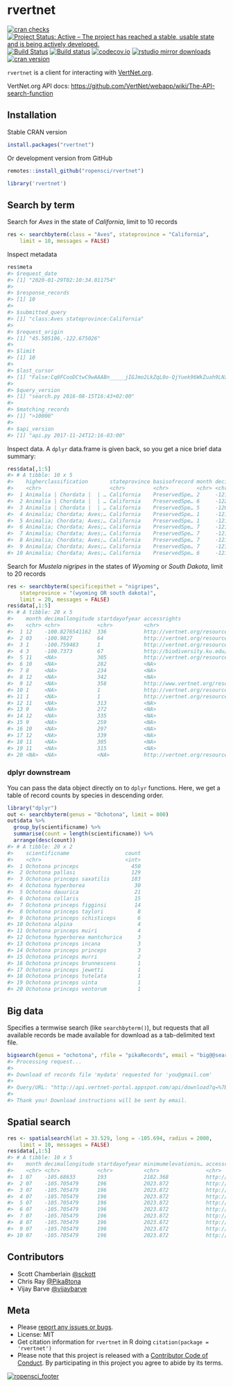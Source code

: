 rvertnet
=======



[![cran checks](https://cranchecks.info/badges/worst/rvertnet)](https://cranchecks.info/pkgs/rvertnet)
[![Project Status: Active – The project has reached a stable, usable state and is being actively developed.](https://www.repostatus.org/badges/latest/active.svg)](https://www.repostatus.org/#active)
[![Build Status](https://travis-ci.org/ropensci/rvertnet.svg?branch=master)](https://travis-ci.org/ropensci/rvertnet)
[![Build status](https://ci.appveyor.com/api/projects/status/duyrffhdrstu840v?svg=true)](https://ci.appveyor.com/project/sckott/rvertnet)
[![codecov.io](https://codecov.io/github/ropensci/rvertnet/coverage.svg?branch=master)](https://codecov.io/github/ropensci/rvertnet?branch=master)
[![rstudio mirror downloads](https://cranlogs.r-pkg.org/badges/rvertnet)](https://github.com/metacran/cranlogs.app)
[![cran version](https://www.r-pkg.org/badges/version/rvertnet)](https://cran.r-project.org/package=rvertnet)


`rvertnet` is a client for interacting with [VertNet.org](http://vertnet.org/).

VertNet.org API docs: <https://github.com/VertNet/webapp/wiki/The-API-search-function>

## Installation

Stable CRAN version


```r
install.packages("rvertnet")
```

Or development version from GitHub


```r
remotes::install_github("ropensci/rvertnet")
```


```r
library('rvertnet')
```

## Search by term

Search for _Aves_ in the state of _California_, limit to 10 records


```r
res <- searchbyterm(class = "Aves", stateprovince = "California",
    limit = 10, messages = FALSE)
```

Inspect metadata


```r
res$meta
#> $request_date
#> [1] "2020-01-29T02:10:34.011754"
#> 
#> $response_records
#> [1] 10
#> 
#> $submitted_query
#> [1] "class:Aves stateprovince:California"
#> 
#> $request_origin
#> [1] "45.505106,-122.675026"
#> 
#> $limit
#> [1] 10
#> 
#> $last_cursor
#> [1] "False:Cq8FCooDCtwC9wAAABn_____jIGJmo2LkZqL0o-QjYuek96WkZuah9LNz87M0s_H0s_H_wAA_3RtoKCZi4ygoP8AAP9dno-PmpGYlpGa_wAA_3N0bZaRm5qH_wAA_12biJz_AAD_c3Rtm5CcoJab_wAA_12cnozQkI2R0IqNkdKcnouek5CY0pyejNKQjZHSzs_Pzs7_AAD_c3-cnozQkI2R0IqNkdKcnouek5CY0pyejNKQjZHSzs_Pzs7_AAD__wD-__6MgYmajYuRmovSj5CNi56T3paRm5qH0s3PzszSz8fSz8f_AHRtoKCZi4ygoP8AXZ6Pj5qRmJaRmv8Ac3RtlpGbmof_AF2biJz_AHN0bZuQnKCWm_8AXZyejNCQjZHQio2R0pyei56TkJjSnJ6M0pCNkdLOz8_Ozv8Ac3-cnozQkI2R0IqNkdKcnouek5CY0pyejNKQjZHSzs_Pzs7_AP_-EAohBN0EkB08Gxk5AAAAAOb___9IClAAWgsJqvR3VAbTv8MQA2C9iLGbBBINRG9jdW1lbnRJbmRleBruAShBTkQgKElTICJjdXN0b21lcl9uYW1lIiAiYXBwZW5naW5lIikgKElTICJncm91cF9uYW1lIiAic352ZXJ0bmV0LXBvcnRhbCIpIChJUyAibmFtZXNwYWNlIiAiaW5kZXgtMjAxMy0wOC0wOCIpIChJUyAiaW5kZXhfbmFtZSIgImR3YyIpIChBTkQgKE9SIChRVCAiQXZlcyIgInJ0ZXh0X2NsYXNzIikgKElTICJyYXRvbV9jbGFzcyIgImF2ZXMiKSkgKFFUICJDYWxpZm9ybmlhIiAicnRleHRfc3RhdGVwcm92aW5jZSIpKSk6GQoMKE4gb3JkZXJfaWQpEAEZAAAAAAAA8P9KBQgAQOgH"
#> 
#> $query_version
#> [1] "search.py 2016-08-15T16:43+02:00"
#> 
#> $matching_records
#> [1] ">10000"
#> 
#> $api_version
#> [1] "api.py 2017-11-24T12:16-03:00"
```

Inspect data. A `dplyr` data.frame is given back, so you get a nice brief data summary:


```r
res$data[,1:5]
#> # A tibble: 10 x 5
#>    higherclassification       stateprovince basisofrecord month decimallongitude
#>    <chr>                      <chr>         <chr>         <chr> <chr>           
#>  1 Animalia | Chordata |  | … California    PreservedSpe… 2     -121.7833       
#>  2 Animalia | Chordata |  | … California    PreservedSpe… 6     -122.15         
#>  3 Animalia | Chordata |  | … California    PreservedSpe… 5     -120.9014       
#>  4 Animalia; Chordata; Aves;… California    PreservedSpe… 1     -121.93300      
#>  5 Animalia; Chordata; Aves;… California    PreservedSpe… 1     -121.93300      
#>  6 Animalia; Chordata; Aves;… California    PreservedSpe… 7     -121.85760      
#>  7 Animalia; Chordata; Aves;… California    PreservedSpe… 7     -121.85760      
#>  8 Animalia; Chordata; Aves;… California    PreservedSpe… 7     -121.85760      
#>  9 Animalia; Chordata; Aves;… California    PreservedSpe… 7     -121.85760      
#> 10 Animalia; Chordata; Aves;… California    PreservedSpe… 6     -121.85760
```

Search for _Mustela nigripes_ in the states of _Wyoming_ or _South Dakota_, limit to 20 records


```r
res <- searchbyterm(specificepithet = "nigripes",
    stateprovince = "(wyoming OR south dakota)", 
    limit = 20, messages = FALSE)
res$data[,1:5]
#> # A tibble: 20 x 5
#>    month decimallongitude startdayofyear accessrights                    kingdom
#>    <chr> <chr>            <chr>          <chr>                           <chr>  
#>  1 12    -100.8276541162  336            http://vertnet.org/resources/n… Animal…
#>  2 03    -100.9827        64             http://vertnet.org/resources/n… Animal…
#>  3 1     -100.759483      1              http://vertnet.org/resources/n… Animal…
#>  4 3     -100.7373        67             http://biodiversity.ku.edu/res… Animal…
#>  5 11    <NA>             305            http://vertnet.org/resources/n… Animal…
#>  6 10    <NA>             282            <NA>                            Animal…
#>  7 8     <NA>             234            <NA>                            Animal…
#>  8 12    <NA>             342            <NA>                            Animal…
#>  9 12    <NA>             358            http://www.vertnet.org/resourc… Animal…
#> 10 1     <NA>             1              http://vertnet.org/resources/n… Animal…
#> 11 1     <NA>             1              http://vertnet.org/resources/n… Animal…
#> 12 11    <NA>             313            <NA>                            Animal…
#> 13 9     <NA>             272            <NA>                            Animal…
#> 14 12    <NA>             335            <NA>                            Animal…
#> 15 9     <NA>             259            <NA>                            Animal…
#> 16 10    <NA>             297            <NA>                            Animal…
#> 17 12    <NA>             339            <NA>                            Animal…
#> 18 11    <NA>             305            <NA>                            Animal…
#> 19 11    <NA>             315            <NA>                            Animal…
#> 20 <NA>  <NA>             <NA>           http://vertnet.org/resources/n… Animal…
```

### dplyr downstream

You can pass the data object directly on to `dplyr` functions. Here, we get a table of record counts by species in descending order.


```r
library("dplyr")
out <- searchbyterm(genus = "Ochotona", limit = 800)
out$data %>%
  group_by(scientificname) %>%
  summarise(count = length(scientificname)) %>%
  arrange(desc(count))
#> # A tibble: 20 x 2
#>    scientificname                  count
#>    <chr>                           <int>
#>  1 Ochotona princeps                 450
#>  2 Ochotona pallasi                  129
#>  3 Ochotona princeps saxatilis       103
#>  4 Ochotona hyperborea                30
#>  5 Ochotona dauurica                  21
#>  6 Ochotona collaris                  15
#>  7 Ochotona princeps figginsi         14
#>  8 Ochotona princeps taylori           8
#>  9 Ochotona princeps schisticeps       6
#> 10 Ochotona alpina                     4
#> 11 Ochotona princeps muiri             4
#> 12 Ochotona hyperborea mantchurica     3
#> 13 Ochotona princeps incana            3
#> 14 Ochotona princeps princeps          3
#> 15 Ochotona princeps murri             2
#> 16 Ochotona princeps brunnescens       1
#> 17 Ochotona princeps jewetti           1
#> 18 Ochotona princeps tutelata          1
#> 19 Ochotona princeps uinta             1
#> 20 Ochotona princeps ventorum          1
```


## Big data

Specifies a termwise search (like `searchbyterm()`), but requests that all available records be made available for download as a tab-delimited text file.


```r
bigsearch(genus = "ochotona", rfile = "pikaRecords", email = "big@@search.luv")
#> Processing request...
#>
#> Download of records file 'mydata' requested for 'you@gmail.com'
#>
#> Query/URL: "http://api.vertnet-portal.appspot.com/api/download?q=%7B%22q%22:%22genus:ochotona%22,%22n%22:%22mydata%22,%22e%22:%22you@gmail.com%22%7D"
#>
#> Thank you! Download instructions will be sent by email.
```

## Spatial search


```r
res <- spatialsearch(lat = 33.529, long = -105.694, radius = 2000,
    limit = 10, messages = FALSE)
res$data[,1:5]
#> # A tibble: 10 x 5
#>    month decimallongitude startdayofyear minimumelevationin… accessrights       
#>    <chr> <chr>            <chr>          <chr>               <chr>              
#>  1 07    -105.68633       193            2182.368            http://vertnet.org…
#>  2 07    -105.705479      196            2023.872            http://vertnet.org…
#>  3 07    -105.705479      196            2023.872            http://vertnet.org…
#>  4 07    -105.705479      196            2023.872            http://vertnet.org…
#>  5 07    -105.705479      196            2023.872            http://vertnet.org…
#>  6 07    -105.705479      196            2023.872            http://vertnet.org…
#>  7 07    -105.705479      196            2023.872            http://vertnet.org…
#>  8 07    -105.705479      196            2023.872            http://vertnet.org…
#>  9 07    -105.705479      196            2023.872            http://vertnet.org…
#> 10 07    -105.705479      196            2023.872            http://vertnet.org…
```

## Contributors

* Scott Chamberlain [@sckott](https://github.com/sckott)
* Chris Ray [@Pika8tona](https://github.com/Pika8tona)
* Vijay Barve [@vijaybarve](https://github.com/vijaybarve)

## Meta

* Please [report any issues or bugs](https://github.com/ropensci/rvertnet/issues).
* License: MIT
* Get citation information for `rvertnet` in R doing `citation(package = 'rvertnet')`
* Please note that this project is released with a [Contributor Code of Conduct][coc].
By participating in this project you agree to abide by its terms.

[![ropensci_footer](https://ropensci.org/public_images/github_footer.png)](https://ropensci.org)

[coc]: https://github.com/ropensci/rvertnet/blob/master/CODE_OF_CONDUCT.md
